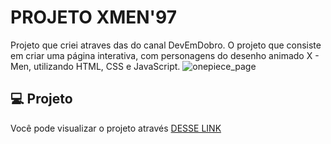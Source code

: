 # PROJETO XMEN'97
Projeto que criei atraves das do canal DevEmDobro. O projeto que consiste em criar uma página interativa, com personagens do desenho animado X - Men, utilizando HTML, CSS e JavaScript. 
![onepiece_page](https://github.com/devdanias/projeto-onepiece/assets/126623973/b57aaddf-ffc1-4c59-a0a4-12947f6d6c5d)


## 💻 Projeto

Você pode visualizar o projeto através [DESSE LINK](https://devdanias.github.io/projeto-onepiece/)
